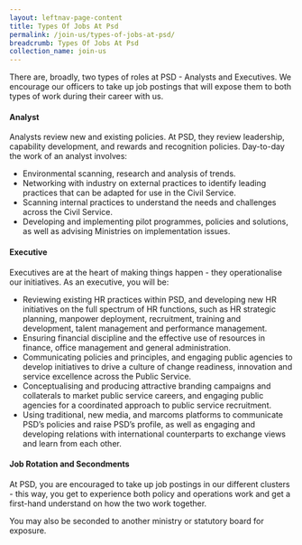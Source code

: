 ```yaml
---
layout: leftnav-page-content
title: Types Of Jobs At Psd
permalink: /join-us/types-of-jobs-at-psd/
breadcrumb: Types Of Jobs At Psd
collection_name: join-us
---
```


There are, broadly, two types of roles at PSD - Analysts and Executives. We encourage our officers to take up job postings that will expose them to both types of work during their career with us.

#### Analyst
Analysts review new and existing policies. At PSD, they review leadership, capability development, and rewards and recognition policies. Day-to-day the work of an analyst involves:

* Environmental scanning, research and analysis of trends.
* Networking with industry on external practices to identify leading practices that can be adapted for use in the Civil Service.
* Scanning internal practices to understand the needs and challenges across the Civil Service.
* Developing and implementing pilot programmes, policies and solutions, as well as advising Ministries on implementation issues.

#### Executive​
Executives are at the heart of making things happen - they operationalise our initiatives. As an executive, you will be:

* Reviewing existing HR practices within PSD, and developing new HR initiatives on the full spectrum of HR functions, such as HR strategic planning, manpower deployment, recruitment, training and development, talent management and performance management.
* Ensuring financial discipline and the effective use of resources in finance, office management and general administration.
* Communicating policies and principles, and engaging public agencies to develop initiatives to drive a culture of change readiness, innovation and service excellence across the Public Service.
* Conceptualising and producing attractive branding campaigns and collaterals to market public service careers, and engaging public agencies for a coordinated approach to public service recruitment.
* Using traditional, new media, and marcoms platforms to communicate PSD’s policies and raise PSD’s profile, as well as engaging and developing relations with international counterparts to exchange views and learn from each other.
​
#### Job Rotation and Secondments
At PSD, you are encouraged to take up job postings in our different clusters - this way, you get to experience both policy and operations work and get a first-hand understand on how the two work together.

You may also be seconded to another ministry or statutory board for exposure.
